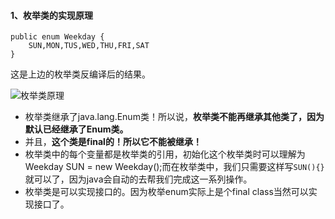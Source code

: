 #### 1、枚举类的实现原理

```
public enum Weekday {
    SUN,MON,TUS,WED,THU,FRI,SAT
}
```

这是上边的枚举类反编译后的结果。

![枚举类原理](E:\笔记\笔试面试记录\图片\枚举类原理.png)

- 枚举类继承了java.lang.Enum类！所以说，**枚举类不能再继承其他类了，因为默认已经继承了Enum类。**
- 并且，**这个类是final的！所以它不能被继承！**
- 枚举类中的每个变量都是枚举类的引用，初始化这个枚举类时可以理解为Weekday SUN = new Weekday();而在枚举类中，我们只需要这样写`SUN(){}`就可以了，因为java会自动的去帮我们完成这一系列操作。
- 枚举类是可以实现接口的。因为枚举enum实际上是个final class当然可以实现接口了。